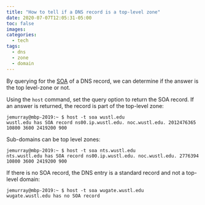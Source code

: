 ```yaml
---
title: "How to tell if a DNS record is a top-level zone"
date: 2020-07-07T12:05:31-05:00
toc: false
images:
categories:
  - tech
tags: 
  - dns
  - zone
  - domain
---
```


By querying for the [SOA](https://en.wikipedia.org/wiki/SOA_record) of a DNS record, we can determine if the answer is the top level-zone or not.

Using the `host` command, set the query option to return the SOA record.  If an answer is returned, the record is part of the top-level zone:
```
jemurray@mbp-2019:~ $ host -t soa wustl.edu
wustl.edu has SOA record ns00.ip.wustl.edu. noc.wustl.edu. 2012476365 10800 3600 2419200 900
```

Sub-domains can be top level zones:

```
jemurray@mbp-2019:~ $ host -t soa nts.wustl.edu
nts.wustl.edu has SOA record ns00.ip.wustl.edu. noc.wustl.edu. 2776394 10800 3600 2419200 900
```

If there is no SOA record, the DNS entry is a standard record and not a top-level domain:

```
jemurray@mbp-2019:~ $ host -t soa wugate.wustl.edu
wugate.wustl.edu has no SOA record
```

